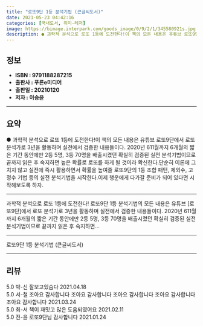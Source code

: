 ```yaml
---
title: "로또9단 1등 분석기법 (큰글씨도서)"
date: 2021-05-23 04:42:16
categories: [국내도서, 취미-레저]
image: https://bimage.interpark.com/goods_image/0/9/2/1/345580921s.jpg
description: ● 과학적 분석으로 로또 1등에 도전한다!이 책의 모든 내용은 유튜브 로또9단에서 로또 분석가로 3년을 활동하며 실전에서 검증한 내용들이다. 2020년 611월까지 6개월의 짧은 기간 동안에만 2등 5명, 3등 70명을 배출시켰던 확실히 검증된 실전 분석기법이므로 끝까지 읽은 후 숙지
---
```


## **정보**

- **ISBN : 9791188287215**
- **출판사 : 푸른e미디어**
- **출판일 : 20210120**
- **저자 : 이승윤**

------



## **요약**

●  과학적 분석으로 로또 1등에 도전한다!이 책의 모든 내용은 유튜브 로또9단에서 로또 분석가로 3년을 활동하며 실전에서 검증한 내용들이다. 2020년 611월까지 6개월의 짧은 기간 동안에만 2등 5명, 3등 70명을 배출시켰던 확실히 검증된 실전 분석기법이므로 끝까지 읽은 후 숙지하면 높은 확률로 로또를 하게 될 것이라 확신한다.단순히 이론에 그치지 않고 실전에 즉시 활용하면서 확률을 높여줄 로또9단의 1등 조합 패턴, 제외수, 고정수 기법 등의 실전 분석기법을 시작한다.이제 행운에게 다가갈 준비가 되어 있다면 시작해보도록 하자.

------

과학적 분석으로 로또 1등에 도전한다!
로또9단 1등 분석기법의 모든 내용은 유튜브 [로또9단]에서 로또 분석가로 3년을 활동하며 실전에서 검증한 내용들이다. 2020년 611월까지 6개월의 짧은 기간 동안에만 2등 5명, 3등 70명을 배출시켰던 확실히 검증된 실전 분석기법이므로 끝까지 읽은 후 숙지하면... 

------


로또9단 1등 분석기법 (큰글씨도서) 

------


## **리뷰** 

5.0 박-신 잘보고있슴다 2021.04.18 <br/>5.0 서-철 조아요 감사합니다 조아요 감사합니다 조아요 감사합니다 조아요 감사합니다 조아요 감사합니다  2021.03.24 <br/>5.0 최-서 책이 재밋고 많은 도움되였어요 2021.02.11 <br/>5.0 전-윤 로또9단님 감사합니다 2021.01.24 <br/>